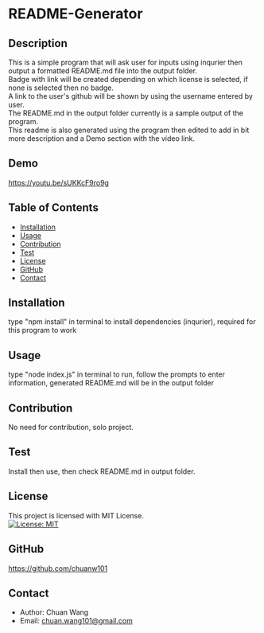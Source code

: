 # README-Generator

## Description
This is a simple program that will ask user for inputs using inqurier then output a formatted README.md file into the output folder.<br>
Badge with link will be created depending on which license is selected, if none is selected then no badge.<br>
A link to the user's github will be shown by using the username entered by user.<br>
The README.md in the output folder currently is a sample output of the program.<br>
This readme is also generated using the program then edited to add in bit more description and a Demo section with the video link.

## Demo
https://youtu.be/sUKKcF9ro9g

## Table of Contents
- [Installation](#installation)
- [Usage](#usage)
- [Contribution](#contribution)
- [Test](#test)
- [License](#license)
- [GitHub](#github)
- [Contact](#contact)

## Installation
type "npm install" in terminal to install dependencies (inqurier), required for this program to work

## Usage
type "node index.js" in terminal to run, follow the prompts to enter information, generated README.md will be in the output folder

## Contribution
No need for contribution, solo project.

## Test
Install then use, then check README.md in output folder.

## License
This project is licensed with MIT License.<br>
[![License: MIT](https://img.shields.io/badge/License-MIT-yellow.svg)](https://opensource.org/licenses/MIT)

## GitHub
https://github.com/chuanw101

## Contact
- Author: Chuan Wang
- Email: chuan.wang101@gmail.com
